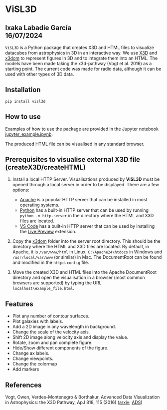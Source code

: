 # ViSL3D
Ixaka Labadie García<br/>
16/07/2024
---
`ViSL3D` is a Python package that creates X3D and HTML files to visualize datacubes from astrophysics in 3D in an interactive way. We use [X3D](https://www.web3d.org/x3d/what-x3d) and [x3dom](https://www.web3d.org/x3d/what-x3d) to represent figures in 3D and to integrate them into an HTML. The models have been made taking the x3d-pathway (Vogt et al. 2016) as a starting point. The current code was made for radio data, although it can be used with other types of 3D data.

## Installation

```pip install visl3d```

## How to use

Examples of how to use the package are provided in the Jupyter notebook [jupyter_example.ipynb](https://github.com/ixakalabadie/cube_x3d/blob/master/example/jupyter_example.ipynb).

The produced HTML file can be visualised in any standard browser.

## Prerequisites to visualise external X3D file (createX3D/createHTML)

1. Install a local HTTP Server. Visualisations produced by **ViSL3D** must be opened through a local server in order to be displayed. There are a few options:
    - [Apache](https://httpd.apache.org/) is a popular HTTP server that can be installed in most operating systems.
    - [Python](https://www.python.org/) has a built-in HTTP server that can be used by running `python -m http.server` in the directory where the HTML and X3D files are located.
    - [VS Code](https://code.visualstudio.com/) has a built-in HTTP server that can be used by installing the [Live Preview](https://marketplace.visualstudio.com/items?itemName=ms-vscode.live-server) extension.

2. Copy the [x3dom](https://github.com/ixakalabadie/ViSL3D/tree/master/x3dom) folder into the server root directory. This should be the directory where the HTML and X3D files are located. By default, in Apache, it is `/var/www/html` in Linux, `C:\Apache24\htdocs` in Windows and `/usr/local/var/www` (or similar) in Mac. The DocumentRoot can be found and modified in the `httpd.config` file.

3. Move the created X3D and HTML files into the Apache DocumentRoot directory and open the visualisation in a browser (most common browsers are supported) by typing the URL `localhost\example_file.html`.

## Features
- Plot any number of contour surfaces.
- Plot galaxies with labels.
- Add a 2D image in any wavelength in background.
- Change the scale of the velocity axis.
- Shift 2D image along velocity axis and display the value.
- Rotate, zoom and pan complete figure.
- Hide/Show different components of the figure.
- Change ax labels.
- Change viewpoints.
- Change the colormap
- Add markers

## References
Vogt, Owen, Verdes-Montenegro & Borthakur, Advanced Data Visualization in Astrophysics: the X3D Pathway, ApJ 818, 115 (2016) ([arxiv](http://arxiv.org/abs/1510.02796); [ADS](http://adsabs.harvard.edu/abs/2015arXiv151002796V))
